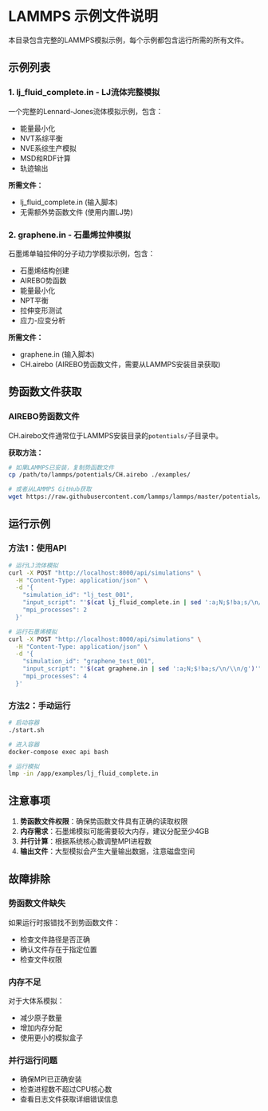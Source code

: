 # LAMMPS 示例文件说明

本目录包含完整的LAMMPS模拟示例，每个示例都包含运行所需的所有文件。

## 示例列表

### 1. lj_fluid_complete.in - LJ流体完整模拟
一个完整的Lennard-Jones流体模拟示例，包含：
- 能量最小化
- NVT系综平衡
- NVE系综生产模拟
- MSD和RDF计算
- 轨迹输出

**所需文件：**
- lj_fluid_complete.in (输入脚本)
- 无需额外势函数文件 (使用内置LJ势)

### 2. graphene.in - 石墨烯拉伸模拟
石墨烯单轴拉伸的分子动力学模拟示例，包含：
- 石墨烯结构创建
- AIREBO势函数
- 能量最小化
- NPT平衡
- 拉伸变形测试
- 应力-应变分析

**所需文件：**
- graphene.in (输入脚本)
- CH.airebo (AIREBO势函数文件，需要从LAMMPS安装目录获取)

## 势函数文件获取

### AIREBO势函数文件
CH.airebo文件通常位于LAMMPS安装目录的`potentials/`子目录中。

**获取方法：**
```bash
# 如果LAMMPS已安装，复制势函数文件
cp /path/to/lammps/potentials/CH.airebo ./examples/

# 或者从LAMMPS GitHub获取
wget https://raw.githubusercontent.com/lammps/lammps/master/potentials/CH.airebo
```

## 运行示例

### 方法1：使用API
```bash
# 运行LJ流体模拟
curl -X POST "http://localhost:8000/api/simulations" \
  -H "Content-Type: application/json" \
  -d '{
    "simulation_id": "lj_test_001",
    "input_script": "'$(cat lj_fluid_complete.in | sed ':a;N;$!ba;s/\n/\\n/g')'",
    "mpi_processes": 2
  }'

# 运行石墨烯模拟
curl -X POST "http://localhost:8000/api/simulations" \
  -H "Content-Type: application/json" \
  -d '{
    "simulation_id": "graphene_test_001",
    "input_script": "'$(cat graphene.in | sed ':a;N;$!ba;s/\n/\\n/g')'",
    "mpi_processes": 4
  }'
```

### 方法2：手动运行
```bash
# 启动容器
./start.sh

# 进入容器
docker-compose exec api bash

# 运行模拟
lmp -in /app/examples/lj_fluid_complete.in
```

## 注意事项

1. **势函数文件权限**：确保势函数文件具有正确的读取权限
2. **内存需求**：石墨烯模拟可能需要较大内存，建议分配至少4GB
3. **并行计算**：根据系统核心数调整MPI进程数
4. **输出文件**：大型模拟会产生大量输出数据，注意磁盘空间

## 故障排除

### 势函数文件缺失
如果运行时报错找不到势函数文件：
- 检查文件路径是否正确
- 确认文件存在于指定位置
- 检查文件权限

### 内存不足
对于大体系模拟：
- 减少原子数量
- 增加内存分配
- 使用更小的模拟盒子

### 并行运行问题
- 确保MPI已正确安装
- 检查进程数不超过CPU核心数
- 查看日志文件获取详细错误信息